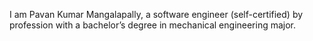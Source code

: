 I am Pavan Kumar Mangalapally, a software engineer (self-certified) by profession with a bachelor’s degree in mechanical engineering major.